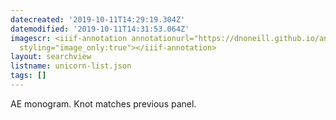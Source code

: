 ```yaml
---
datecreated: '2019-10-11T14:29:19.304Z'
datemodified: '2019-10-11T14:31:53.064Z'
imagescr: <iiif-annotation annotationurl="https://dnoneill.github.io/annotate/annotations/82c81b78-ec33-11e9-89c9-88e9fe7026e8.json"
  styling="image_only:true"></iiif-annotation>
layout: searchview
listname: unicorn-list.json
tags: []
---
```

AE monogram. Knot matches previous panel.